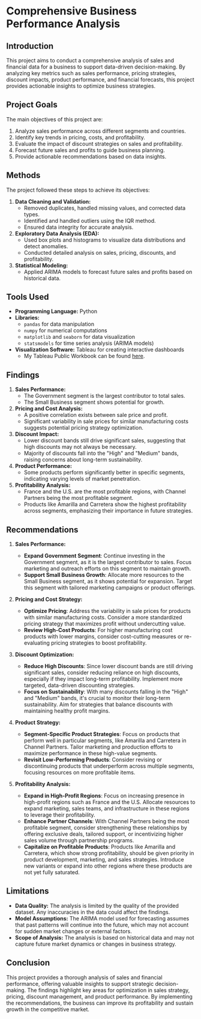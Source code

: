 # Comprehensive Business Performance Analysis

## Introduction
This project aims to conduct a comprehensive analysis of sales and financial data for a business to support data-driven decision-making. By analyzing key metrics such as sales performance, pricing strategies, discount impacts, product performance, and financial forecasts, this project provides actionable insights to optimize business strategies.

## Project Goals
The main objectives of this project are:
1. Analyze sales performance across different segments and countries.
2. Identify key trends in pricing, costs, and profitability.
3. Evaluate the impact of discount strategies on sales and profitability.
4. Forecast future sales and profits to guide business planning.
5. Provide actionable recommendations based on data insights.

## Methods
The project followed these steps to achieve its objectives:
1. **Data Cleaning and Validation:**
   - Removed duplicates, handled missing values, and corrected data types.
   - Identified and handled outliers using the IQR method.
   - Ensured data integrity for accurate analysis.
2. **Exploratory Data Analysis (EDA):**
   - Used box plots and histograms to visualize data distributions and detect anomalies.
   - Conducted detailed analysis on sales, pricing, discounts, and profitability.
3. **Statistical Modeling:**
   - Applied ARIMA models to forecast future sales and profits based on historical data.

## Tools Used
- **Programming Language:** Python
- **Libraries:**
  - `pandas` for data manipulation
  - `numpy` for numerical computations
  - `matplotlib` and `seaborn` for data visualization
  - `statsmodels` for time series analysis (ARIMA models)
- **Visualization Software:** Tableau for creating interactive dashboards
  - My Tableau Public Workbook can be found [here](https://public.tableau.com/app/profile/andrew.kemp5901/viz/ComprehensiveBusinessPerformanceAnalysis/ComprehensiveBusinessPerformanceAnalysis).

## Findings
1. **Sales Performance:**
   - The Government segment is the largest contributor to total sales.
   - The Small Business segment shows potential for growth.
2. **Pricing and Cost Analysis:**
   - A positive correlation exists between sale price and profit.
   - Significant variability in sale prices for similar manufacturing costs suggests potential pricing strategy optimization.
3. **Discount Impact:**
   - Lower discount bands still drive significant sales, suggesting that high discounts may not always be necessary.
   - Majority of discounts fall into the "High" and "Medium" bands, raising concerns about long-term sustainability.
4. **Product Performance:**
   - Some products perform significantly better in specific segments, indicating varying levels of market penetration.
5. **Profitability Analysis:**
   - France and the U.S. are the most profitable regions, with Channel Partners being the most profitable segment.
   - Products like Amarilla and Carretera show the highest profitability across segments, emphasizing their importance in future strategies.

## Recommendations

1. **Sales Performance:**
   - **Expand Government Segment**: Continue investing in the Government segment, as it is the largest contributor to sales. Focus marketing and outreach efforts on this segment to maintain growth.
   - **Support Small Business Growth**: Allocate more resources to the Small Business segment, as it shows potential for expansion. Target this segment with tailored marketing campaigns or product offerings.

2. **Pricing and Cost Strategy:**
   - **Optimize Pricing**: Address the variability in sale prices for products with similar manufacturing costs. Consider a more standardized pricing strategy that maximizes profit without undercutting value.
   - **Review High-Cost Products**: For higher manufacturing cost products with lower margins, consider cost-cutting measures or re-evaluating pricing strategies to boost profitability.

3. **Discount Optimization:**
   - **Reduce High Discounts**: Since lower discount bands are still driving significant sales, consider reducing reliance on high discounts, especially if they impact long-term profitability. Implement more targeted, data-driven discounting strategies.
   - **Focus on Sustainability**: With many discounts falling in the "High" and "Medium" bands, it's crucial to monitor their long-term sustainability. Aim for strategies that balance discounts with maintaining healthy profit margins.

4. **Product Strategy:**
   - **Segment-Specific Product Strategies**: Focus on products that perform well in particular segments, like Amarilla and Carretera in Channel Partners. Tailor marketing and production efforts to maximize performance in these high-value segments.
   - **Revisit Low-Performing Products**: Consider revising or discontinuing products that underperform across multiple segments, focusing resources on more profitable items.

5. **Profitability Analysis:**
   - **Expand in High-Profit Regions**: Focus on increasing presence in high-profit regions such as France and the U.S. Allocate resources to expand marketing, sales teams, and infrastructure in these regions to leverage their profitability.
   - **Enhance Partner Channels**: With Channel Partners being the most profitable segment, consider strengthening these relationships by offering exclusive deals, tailored support, or incentivizing higher sales volume through partnership programs.
   - **Capitalize on Profitable Products**: Products like Amarilla and Carretera, which show strong profitability, should be given priority in product development, marketing, and sales strategies. Introduce new variants or expand into other regions where these products are not yet fully saturated.

## Limitations
- **Data Quality:** The analysis is limited by the quality of the provided dataset. Any inaccuracies in the data could affect the findings.
- **Model Assumptions:** The ARIMA model used for forecasting assumes that past patterns will continue into the future, which may not account for sudden market changes or external factors.
- **Scope of Analysis:** The analysis is based on historical data and may not capture future market dynamics or changes in business strategy.

## Conclusion
This project provides a thorough analysis of sales and financial performance, offering valuable insights to support strategic decision-making. The findings highlight key areas for optimization in sales strategy, pricing, discount management, and product performance. By implementing the recommendations, the business can improve its profitability and sustain growth in the competitive market.

